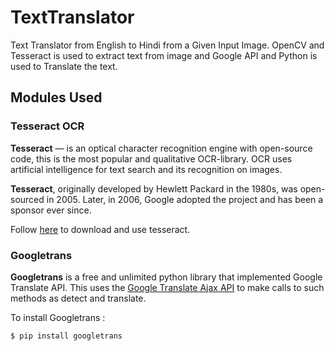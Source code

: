 # TextTranslator

Text Translator from English to Hindi from a Given Input Image. OpenCV and Tesseract is used to extract text from image and Google API and Python is used to Translate the text.

## Modules Used

### Tesseract OCR

**Tesseract** — is an optical character recognition engine with open-source code, this is the most popular and qualitative OCR-library. OCR uses artificial intelligence for text search and its recognition on images.

**Tesseract**, originally developed by Hewlett Packard in the 1980s, was open-sourced in 2005. Later, in 2006, Google adopted the project and has been a sponsor ever since.

Follow [here](https://github.com/tesseract-ocr/tesseract) to download and use tesseract.

### Googletrans

**Googletrans** is a free and unlimited python library that implemented Google Translate API. This uses the [Google Translate Ajax API](https://translate.google.com/) to make calls to such methods as detect and translate.

To install Googletrans : 
```diff
$ pip install googletrans
```



